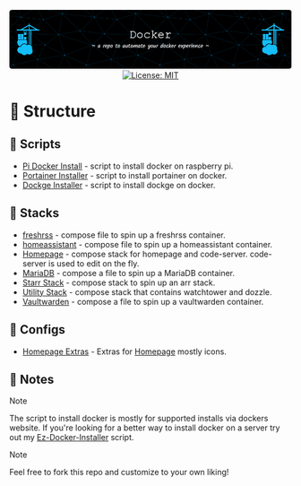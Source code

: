 <p align="center">
  <img src="./assets/images/github-header-image.png" alt="Header">
  <a href="https://opensource.org/licenses/MIT">
    <img src="https://img.shields.io/badge/License-MIT-yellow.svg" alt="License: MIT">
  </a>
</p>

# :link: Structure

## :scroll: Scripts

- [Pi Docker Install](./assets/scripts/pi-docker-install.sh) - script to install docker on raspberry pi.
- [Portainer Installer](./assets/scripts/portainer-install.sh) - script to install portainer on docker.
- [Dockge Installer](./assets/scripts/dockge-install.sh) - script to install dockge on docker.


## :japanese_castle: Stacks

- [freshrss](./stacks/freshrss/) - compose file to spin up a freshrss container.
- [homeassistant](./stacks/homeassistant/) - compose file to spin up a homeassistant container.
- [Homepage](./stacks/homepage/) - compose stack for homepage and code-server. code-server is used to edit on the fly.
- [MariaDB](./stacks/mariadb/) - compose a file to spin up a MariaDB container.
- [Starr Stack](./stacks/starr-stack/) - compose stack to spin up an arr stack.
- [Utility Stack](./stacks/utility-stack/) - compose stack that contains watchtower and dozzle.
- [Vaultwarden](./stacks/vaultwarden/) - compose a file to spin up a vaultwarden container.

## :file_folder: Configs

- [Homepage Extras](./assets/homepage-extras/) - Extras for [Homepage](https://gethomepage.dev/latest/) mostly icons.



## :memo: Notes

> [!NOTE]
> The script to install docker is mostly for supported installs via dockers website. If you're looking for a better way to install docker on a server try out my [Ez-Docker-Installer](https://github.com/ColoredBytes/Ez-Docker-Installer) script.

> [!NOTE]
> Feel free to fork this repo and customize to your own liking!

